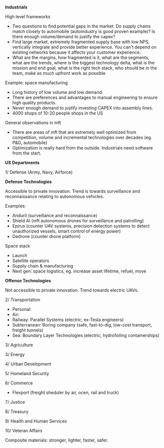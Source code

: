 **Industrials**

High level frameworks
- Two questions to find potential gaps in the market. Do supply chains match closely to automobile (autoindustry is good proven example)? Is there enough volume/demand to justify the capex? 
- Find large market, extremely fragmented supply base with low NPS, vertically integrate and provide better experience. You can't depend on existing networks because it affects your customer experience.
- What are the margins, how fragmented is it, what are the segments, what are the trends, where is the biggest technology delta, what is the mission and end goal, what is the right tech stack, who should be in the team, make as much upfront work as possible

Example: space manufacturing
- Long history of low volume and low demand. 
- There are preferences and advantages to manual engineering to ensure high quality products. 
- Never enough demand to justify investing CAPEX into assembly lines.
- 4000 shops of 10-20 people shops in the US

General observations in mft 
- There are areas of mft that are extremely well optimized from competition, volume and incremental technologies over decades (eg. P&G, automobile)
- Optimization is really hard from the outside. Industrials need software from the start.

**US Departments**

1/ Defense (Army, Navy, Airforce) 

**Defense Technologies**

Accessible to private innovation. Trend is towards surveillance and reconnaissance relating to autonomous vehicles. 

Examples:
- Anduril (surveillance and reconnaissance)
- Shield AI (mft autonomous drones for surveillance and patrolling)
- Epirus (counter UAV systems, precision detection systems to detect unauthorized vessels, smart control of energy power)
- Dedrone (counter drone platform) 

Space stack
- Launch
- Satellite operators
- Supply chain & manufacturing 
- Next gen: space logistics, eg. increase asset lifetime, refuel, move

**Offense Technologies**

Not accessible to private innovation. Trend towards electric UAVs.

2/ Transportation
- Personal: 
- Air: 
- Railway: Parallel Systems (electric, ex-Tesla engineers)
- Subterranean: Boring company (safe, fast-to-dig, low-cost transport, freight tunnels)
- Sea: Boundary Layer Technologies (electric, hydrofoiling containerships)

3/ Agriculture 

3/ Energy 

4/ Urban Development 

5/ Homeland Security 

6/ Commerce 
- Flexport (freight sheduler by air, ocen, rail and truck)

7/ Justice  

8/ Treasury  

9/ Health and Human Services  

10/ Veteran Affairs  

Composite materials: stronger, lighter, faster, safer.
